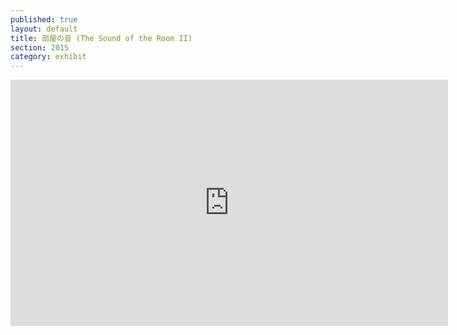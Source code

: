 ```yaml
---
published: true
layout: default
title: 部屋の音 (The Sound of the Room II)
section: 2015
category: exhibit
---
```


<iframe src="https://player.vimeo.com/video/131998285?color=ffffff&portrait=0" width="700" height="394" frameborder="0" webkitallowfullscreen mozallowfullscreen allowfullscreen></iframe>
